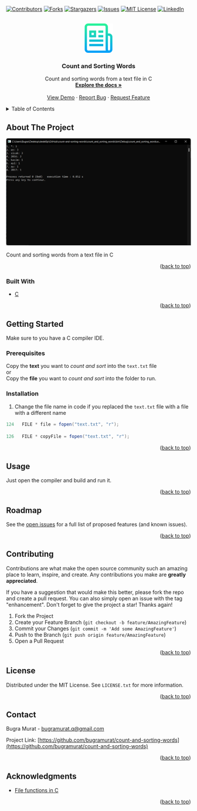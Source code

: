 <div id="top"></div>

[![Contributors][contributors-shield]][contributors-url]
[![Forks][forks-shield]][forks-url]
[![Stargazers][stars-shield]][stars-url]
[![Issues][issues-shield]][issues-url]
[![MIT License][license-shield]][license-url]
[![LinkedIn][linkedin-shield]][linkedin-url]

<!-- PROJECT LOGO -->
<br />
<div align="center">
  <a href="https://github.com/bugramurat/count-and-sorting-words">
    <img src="images/logo.png" alt="Logo" width="80" height="80">
  </a>

<h3 align="center">Count and Sorting Words</h3>

  <p align="center">
    Count and sorting words from a text file in C
    <br />
    <a href="https://github.com/bugramurat/count-and-sorting-words"><strong>Explore the docs »</strong></a>
    <br />
    <br />
    <a href="https://github.com/bugramurat/count-and-sorting-words">View Demo</a>
    ·
    <a href="https://github.com/bugramurat/count-and-sorting-words/issues">Report Bug</a>
    ·
    <a href="https://github.com/bugramurat/count-and-sorting-words/issues">Request Feature</a>
  </p>
</div>

<!-- TABLE OF CONTENTS -->
<details>
  <summary>Table of Contents</summary>
  <ol>
    <li>
      <a href="#about-the-project">About The Project</a>
      <ul>
        <li><a href="#built-with">Built With</a></li>
      </ul>
    </li>
    <li>
      <a href="#getting-started">Getting Started</a>
      <ul>
        <li><a href="#prerequisites">Prerequisites</a></li>
        <li><a href="#installation">Installation</a></li>
      </ul>
    </li>
    <li><a href="#usage">Usage</a></li>
    <li><a href="#roadmap">Roadmap</a></li>
    <li><a href="#contributing">Contributing</a></li>
    <li><a href="#license">License</a></li>
    <li><a href="#contact">Contact</a></li>
    <li><a href="#acknowledgments">Acknowledgments</a></li>
  </ol>
</details>

<!-- ABOUT THE PROJECT -->

## About The Project

[![Product Name Screen Shot][product-screenshot]](https://example.com)

Count and sorting words from a text file in C

<p align="right">(<a href="#top">back to top</a>)</p>

### Built With

-   [C](https://www.w3schools.com/c/index.php)

<p align="right">(<a href="#top">back to top</a>)</p>

<!-- GETTING STARTED -->

## Getting Started

Make sure to you have a C compiler IDE.

### Prerequisites

Copy the **text** you want to _count and sort_ into the `text.txt` file <br>
or <br>
Copy the **file** you want to _count and sort_ into the folder to run.

### Installation

1. Change the file name in code if you replaced the `text.txt` file with a file with a different name

```java
124   FILE * file = fopen("text.txt", "r");

126   FILE * copyFile = fopen("text.txt", "r");
```

<p align="right">(<a href="#top">back to top</a>)</p>

<!-- USAGE EXAMPLES -->

## Usage

Just open the compiler and build and run it.

<p align="right">(<a href="#top">back to top</a>)</p>

<!-- ROADMAP -->

## Roadmap

See the [open issues](https://github.com/bugramurat/count-and-sorting-words/issues) for a full list of proposed features (and known issues).

<p align="right">(<a href="#top">back to top</a>)</p>

<!-- CONTRIBUTING -->

## Contributing

Contributions are what make the open source community such an amazing place to learn, inspire, and create. Any contributions you make are **greatly appreciated**.

If you have a suggestion that would make this better, please fork the repo and create a pull request. You can also simply open an issue with the tag "enhancement".
Don't forget to give the project a star! Thanks again!

1. Fork the Project
2. Create your Feature Branch (`git checkout -b feature/AmazingFeature`)
3. Commit your Changes (`git commit -m 'Add some AmazingFeature'`)
4. Push to the Branch (`git push origin feature/AmazingFeature`)
5. Open a Pull Request

<p align="right">(<a href="#top">back to top</a>)</p>

<!-- LICENSE -->

## License

Distributed under the MIT License. See `LICENSE.txt` for more information.

<p align="right">(<a href="#top">back to top</a>)</p>

<!-- CONTACT -->

## Contact

Bugra Murat - bugramurat.q@gmail.com

Project Link: [https://github.com/bugramurat/count-and-sorting-words](https://github.com/bugramurat/count-and-sorting-words)

<p align="right">(<a href="#top">back to top</a>)</p>

<!-- ACKNOWLEDGMENTS -->

## Acknowledgments

-   [File functions in C](https://www.bilgigunlugum.net/prog/cprog/c_stdkut/stdio/fseek)

<p align="right">(<a href="#top">back to top</a>)</p>

<!-- MARKDOWN LINKS & IMAGES -->
<!-- https://www.markdownguide.org/basic-syntax/#reference-style-links -->

[contributors-shield]: https://img.shields.io/github/contributors/bugramurat/count-and-sorting-words.svg?style=for-the-badge
[contributors-url]: https://github.com/bugramurat/count-and-sorting-words/graphs/contributors
[forks-shield]: https://img.shields.io/github/forks/bugramurat/count-and-sorting-words.svg?style=for-the-badge
[forks-url]: https://github.com/bugramurat/count-and-sorting-words/network/members
[stars-shield]: https://img.shields.io/github/stars/bugramurat/count-and-sorting-words.svg?style=for-the-badge
[stars-url]: https://github.com/bugramurat/count-and-sorting-words/stargazers
[issues-shield]: https://img.shields.io/github/issues/bugramurat/count-and-sorting-words.svg?style=for-the-badge
[issues-url]: https://github.com/bugramurat/count-and-sorting-words/issues
[license-shield]: https://img.shields.io/github/license/bugramurat/count-and-sorting-words.svg?style=for-the-badge
[license-url]: https://github.com/bugramurat/count-and-sorting-words/blob/master/LICENSE.txt
[linkedin-shield]: https://img.shields.io/badge/-LinkedIn-black.svg?style=for-the-badge&logo=linkedin&colorB=555
[linkedin-url]: https://linkedin.com/in/bugramurat
[product-screenshot]: images/screenshot.png
